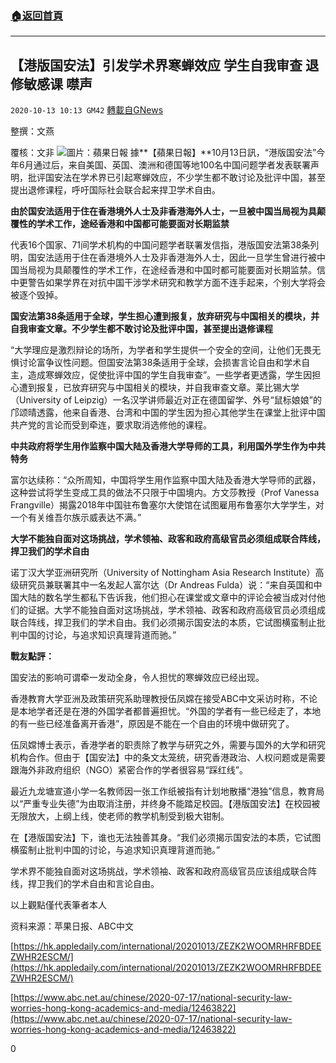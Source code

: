 ###  [:house:返回首頁](https://github.com/ourhimalayas/txt)
---

## 【港版国安法】引发学术界寒蝉效应 学生自我审查  退修敏感课  噤声
`2020-10-13 10:13 GM42` [轉載自GNews](https://gnews.org/zh-hant/421547/)

整撰：文燕

覆核：文非
![]()![](https://s3.amazonaws.com/gnews-media-offload/wp-content/uploads/2020/10/13095032/image001-3.jpg)圖片：蘋果日報
據**【蘋果日報】**10月13日訊，“港版国安法”今年6月通过后，来自美国、英国、澳洲和德国等地100名中国问题学者发表联署声明，批评国安法在学术界已引起寒蝉效应，不少学生都不敢讨论及批评中国，甚至提出退修课程，呼吁国际社会联合起来捍卫学术自由。

**由於国安法适用于住在香港境外人士及非香港海外人士，一旦被中国当局视为具颠覆性的学术工作，途经香港和中国都可能要面对长期监禁**

代表16个国家、71间学术机构的中国问题学者联署发信指，港版国安法第38条列明，国安法适用于住在香港境外人士及非香港海外人士，因此一旦学生曾进行被中国当局视为具颠覆性的学术工作，在途经香港和中国时都可能要面对长期监禁。信中更警告如果学界在对抗中国干涉学术研究和教学方面不连手起来，个别大学将会被逐个毁掉。

**国安法第38条适用于全球，学生担心遭到报复，放弃研究与中国相关的模块，并自我审查文章。不少学生都不敢讨论及批评中国，甚至提出退修课程**

“大学理应是激烈辩论的场所，为学者和学生提供一个安全的空间，让他们无畏无惧讨论富争议性问题。但国安法第38条适用于全球，会损害言论自由和学术自主，造成寒蝉效应，促使批评中国的学生自我审查”。一些学者更透露，学生因担心遭到报复，已放弃研究与中国相关的模块，并自我审查文章。莱比锡大学（University of Leipzig）一名汉学讲师最近对正在德国留学、外号“鼠标娘娘”的邝颂晴透露，他来自香港、台湾和中国的学生因为担心其他学生在课堂上批评中国共产党的言论而受到牵连，要求取消选修他的课程。

**中共政府将学生用作监察中国大陆及香港大学导师的工具，利用国外学生作为中共特务**

富尔达续称：“众所周知，中国将学生用作监察中国大陆及香港大学导师的武器，这种尝试将学生变成工具的做法不只限于中国境内。方文莎教授（Prof Vanessa Frangville）揭露2018年中国驻布鲁塞尔大使馆在试图雇用布鲁塞尔大学学生，对一个有关维吾尔族示威表达不满。”

**大学不能独自面对这场挑战，学术领袖、政客和政府高级官员必须组成联合阵线，捍卫我们的学术自由**

诺丁汉大学亚洲研究所（University of Nottingham Asia Research Institute）高级研究员兼联署其中一名发起人富尔达（Dr Andreas Fulda）说：“来自英国和中国大陆的数名学生都私下告诉我，他们担心在课堂或文章中的评论会被当成对付他们的证据。大学不能独自面对这场挑战，学术领袖、政客和政府高级官员必须组成联合阵线，捍卫我们的学术自由。我们必须揭示国安法的本质，它试图横蛮制止批判中国的讨论，与追求知识真理背道而驰。”

**戰友點評：**

国安法的影响可谓牵一发动全身，令人担忧的寒蝉效应已经出现。

香港教育大学亚洲及政策研究系助理教授伍凤嫦在接受ABC中文采访时称，不论是本地学者还是在港的外国学者都普遍担忧。“外国的学者有一些已经走了，本地的有一些已经准备离开香港”，原因是不能在一个自由的环境中做研究了。

伍凤嫦博士表示，香港学者的职责除了教学与研究之外，需要与国外的大学和研究机构合作。但由于【国安法】中的条文太笼统，研究香港政治、人权问题或是需要跟海外非政府组织（NGO）紧密合作的学者很容易“踩红线”。

最近九龙塘宣道小学一名教师因一张工作纸被指有计划地散播“港独”信息，教育局以“严重专业失德”为由取消注册，并终身不能踏足校园。【港版国安法】在校园被无限放大，上纲上线，使老师的教学机制受到极大钳制。

在【港版国安法】下，谁也无法独善其身。“我们必须揭示国安法的本质，它试图横蛮制止批判中国的讨论，与追求知识真理背道而驰。”

学术界不能独自面对这场挑战，学术领袖、政客和政府高级官员应该组成联合阵线，捍卫我们的学术自由和言论自由。

以上觀點僅代表筆者本人

资料来源：苹果日报、ABC中文

[https://hk.appledaily.com/international/20201013/ZEZK2WOOMRHRFBDEEZWHR2ESCM/](https://hk.appledaily.com/international/20201013/ZEZK2WOOMRHRFBDEEZWHR2ESCM/)

[https://www.abc.net.au/chinese/2020-07-17/national-security-law-worries-hong-kong-academics-and-media/12463822](https://www.abc.net.au/chinese/2020-07-17/national-security-law-worries-hong-kong-academics-and-media/12463822)

0
